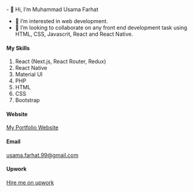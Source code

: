 \- 👋 Hi, I’m Muhammad Usama Farhat
- 👀 I’m interested in web development.
- 💞️ I’m looking to collaborate on any front end development task using HTML, CSS, Javascrit, React and React Native.

#### My Skills
1. React (Next.js, React Router, Redux)
2. React Native
3. Material UI
4. PHP
5. HTML
6. CSS
7. Bootstrap

#### Website
[My Portfolio Website](https://myportfolio-d8131.web.app/)
 
#### Email
usama.farhat.99@gmail.com

#### Upwork
[Hire me on upwork](https://www.upwork.com/freelancers/~01a36c260b24da516c)
